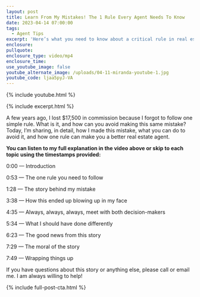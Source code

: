 ```yaml
---
layout: post
title: Learn From My Mistakes! The 1 Rule Every Agent Needs To Know
date: 2023-04-14 07:00:00
tags:
  - Agent Tips
excerpt: 'Here’s what you need to know about a critical rule in real estate. '
enclosure:
pullquote:
enclosure_type: video/mp4
enclosure_time:
use_youtube_image: false
youtube_alternate_image: /uploads/04-11-miranda-youtube-1.jpg
youtube_code: ljaa5pyJ-VA
---
```

{% include youtube.html %}

{% include excerpt.html %}

A few years ago, I lost $17,500 in commission because I forgot to follow one simple rule. What is it, and how can you avoid making this same mistake? Today, I’m sharing, in detail, how I made this mistake, what you can do to avoid it, and how one rule can make you a better real estate agent.&nbsp;

**You can listen to my full explanation in the video above or skip to each topic using the timestamps provided:**

0:00 — Introduction

0:53 — The one rule you need to follow

1:28 — The story behind my mistake

3:38 — How this ended up blowing up in my face

4:35 — Always, always, always, meet with both decision-makers

5:34 — What I should have done differently

6:23 — The good news from this story

7:29 — The moral of the story

7:49 — Wrapping things up

If you have questions about this story or anything else, please call or email me. I am always willing to help!

{% include full-post-cta.html %}